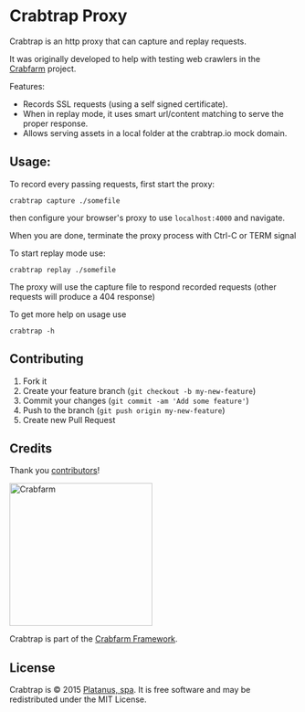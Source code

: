 # Crabtrap Proxy

Crabtrap is an http proxy that can capture and replay requests.

It was originally developed to help with testing web crawlers in the [Crabfarm](http://www.crabfarm.io) project.

Features:

* Records SSL requests (using a self signed certificate).
* When in replay mode, it uses smart url/content matching to serve the proper response.
* Allows serving assets in a local folder at the crabtrap.io mock domain.

## Usage:

To record every passing requests, first start the proxy:

```
crabtrap capture ./somefile
```

then configure your browser's proxy to use `localhost:4000` and navigate.

When you are done, terminate the proxy process with Ctrl-C or TERM signal

To start replay mode use:

```
crabtrap replay ./somefile
```

The proxy will use the capture file to respond recorded requests (other requests will produce a 404 response)

To get more help on usage use

```
crabtrap -h
```

## Contributing

1. Fork it
2. Create your feature branch (`git checkout -b my-new-feature`)
3. Commit your changes (`git commit -am 'Add some feature'`)
4. Push to the branch (`git push origin my-new-feature`)
5. Create new Pull Request

## Credits

Thank you [contributors](https://github.com/platanus/crabtrap/graphs/contributors)!

<img src="https://cloud.githubusercontent.com/assets/313750/9365675/3409359a-4689-11e5-86b0-3921819c51f8.png" alt="Crabfarm" width="250"/>

Crabtrap is part of the [Crabfarm Framework](http://crabfarm.io/code).

## License

Crabtrap is © 2015 [Platanus, spa](http://platan.us). It is free software and may be redistributed under the MIT License.